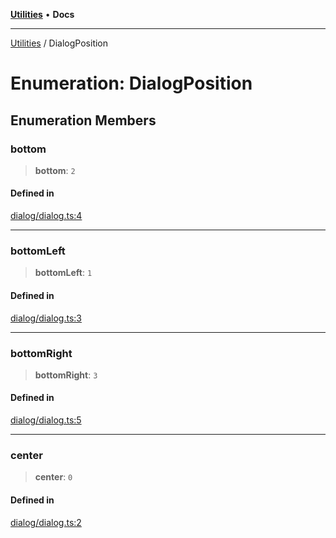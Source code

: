 [**Utilities**](../README.md) • **Docs**

***

[Utilities](../README.md) / DialogPosition

# Enumeration: DialogPosition

## Enumeration Members

### bottom

> **bottom**: `2`

#### Defined in

[dialog/dialog.ts:4](https://github.com/noobiept/utilities/blob/18352a8077ed8c48acd60199e66f10ece023322d/source/dialog/dialog.ts#L4)

***

### bottomLeft

> **bottomLeft**: `1`

#### Defined in

[dialog/dialog.ts:3](https://github.com/noobiept/utilities/blob/18352a8077ed8c48acd60199e66f10ece023322d/source/dialog/dialog.ts#L3)

***

### bottomRight

> **bottomRight**: `3`

#### Defined in

[dialog/dialog.ts:5](https://github.com/noobiept/utilities/blob/18352a8077ed8c48acd60199e66f10ece023322d/source/dialog/dialog.ts#L5)

***

### center

> **center**: `0`

#### Defined in

[dialog/dialog.ts:2](https://github.com/noobiept/utilities/blob/18352a8077ed8c48acd60199e66f10ece023322d/source/dialog/dialog.ts#L2)
